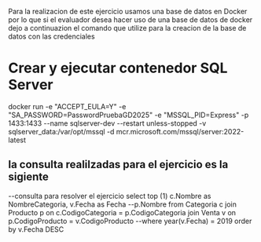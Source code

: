 Para la realizacion de este ejercicio usamos una base de datos en Docker por lo que si el evaluador desea hacer uso de una base de datos de docker dejo a continuazion el comando que utilize para la creacion de la base de datos con las credenciales 
# Crear y ejecutar contenedor SQL Server
docker run -e "ACCEPT_EULA=Y" -e "SA_PASSWORD=PasswordPruebaGD2025" -e "MSSQL_PID=Express" -p 1433:1433 --name sqlserver-dev --restart unless-stopped -v sqlserver_data:/var/opt/mssql -d mcr.microsoft.com/mssql/server:2022-latest

## la consulta realilzadas para el ejercicio es la sigiente 
--consulta para resolver el ejercicio
select top (1) 
c.Nombre as NombreCategoria, 
v.Fecha as Fecha
--p.Nombre 
    from Categoria c 
    join Producto p 
        on c.CodigoCategoria = p.CodigoCategoria
    join Venta v 
        on p.CodigoProducto = v.CodigoProducto
--where year(v.Fecha) = 2019 
order by v.Fecha DESC 
